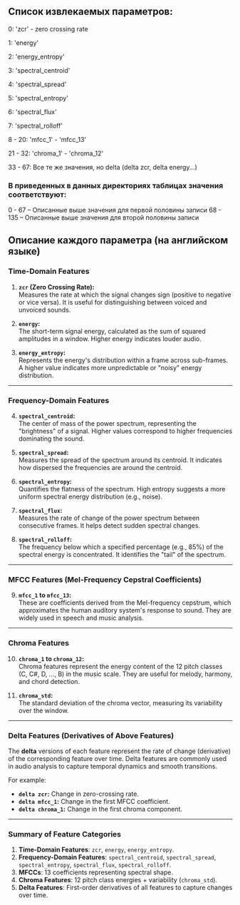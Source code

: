 ## Список извлекаемых параметров:
0: 'zcr' - zero crossing rate

1: 'energy'

2: 'energy_entropy'

3: 'spectral_centroid'

4: 'spectral_spread'

5: 'spectral_entropy'

6: 'spectral_flux'

7: 'spectral_rolloff'

8 - 20: 'mfcc_1' -  'mfcc_13'

21 - 32: 'chroma_1' - 'chroma_12'

33 - 67: Все те же значения, но delta (delta zcr, delta energy...)

### В приведенных в данных директориях таблицах значения соответствуют:
0 - 67 – Описанные выше значения для первой половины записи
68 - 135 – Описанные выше значения для второй половины записи

## Описание каждого параметра (на английском языке)

### **Time-Domain Features**
1. **`zcr` (Zero Crossing Rate):**  
   Measures the rate at which the signal changes sign (positive to negative or vice versa). It is useful for distinguishing between voiced and unvoiced sounds.

2. **`energy`:**  
   The short-term signal energy, calculated as the sum of squared amplitudes in a window. Higher energy indicates louder audio.

3. **`energy_entropy`:**  
   Represents the energy's distribution within a frame across sub-frames. A higher value indicates more unpredictable or "noisy" energy distribution.

---

### **Frequency-Domain Features**
4. **`spectral_centroid`:**  
   The center of mass of the power spectrum, representing the "brightness" of a signal. Higher values correspond to higher frequencies dominating the sound.

5. **`spectral_spread`:**  
   Measures the spread of the spectrum around its centroid. It indicates how dispersed the frequencies are around the centroid.

6. **`spectral_entropy`:**  
   Quantifies the flatness of the spectrum. High entropy suggests a more uniform spectral energy distribution (e.g., noise).

7. **`spectral_flux`:**  
   Measures the rate of change of the power spectrum between consecutive frames. It helps detect sudden spectral changes.

8. **`spectral_rolloff`:**  
   The frequency below which a specified percentage (e.g., 85%) of the spectral energy is concentrated. It identifies the "tail" of the spectrum.

---

### **MFCC Features (Mel-Frequency Cepstral Coefficients)**
9. **`mfcc_1` to `mfcc_13`:**  
   These are coefficients derived from the Mel-frequency cepstrum, which approximates the human auditory system's response to sound. They are widely used in speech and music analysis.

---

### **Chroma Features**
10. **`chroma_1` to `chroma_12`:**  
    Chroma features represent the energy content of the 12 pitch classes (C, C#, D, ..., B) in the music scale. They are useful for melody, harmony, and chord detection.

11. **`chroma_std`:**  
    The standard deviation of the chroma vector, measuring its variability over the window.

---

### **Delta Features (Derivatives of Above Features)**
The **delta** versions of each feature represent the rate of change (derivative) of the corresponding feature over time. Delta features are commonly used in audio analysis to capture temporal dynamics and smooth transitions.

For example:
- **`delta zcr`:** Change in zero-crossing rate.
- **`delta mfcc_1`:** Change in the first MFCC coefficient.
- **`delta chroma_1`:** Change in the first chroma component.

---

### Summary of Feature Categories
1. **Time-Domain Features**: `zcr`, `energy`, `energy_entropy`.  
2. **Frequency-Domain Features**: `spectral_centroid`, `spectral_spread`, `spectral_entropy`, `spectral_flux`, `spectral_rolloff`.  
3. **MFCCs**: 13 coefficients representing spectral shape.  
4. **Chroma Features**: 12 pitch class energies + variability (`chroma_std`).  
5. **Delta Features**: First-order derivatives of all features to capture changes over time.
